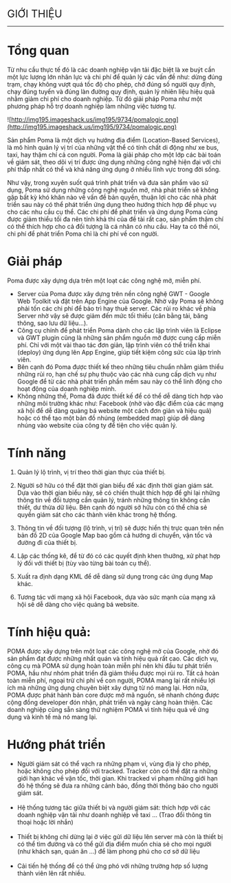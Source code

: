 <font size='5'>GIỚI THIỆU</font>

---



# Tổng quan #
Từ nhu cầu thực tế đó là các doanh nghiệp vận tải đặc biệt là xe buýt cần một lực lượng lớn nhân lực và chi phí để quản lý các vấn đề như: dừng đúng trạm, chạy không vượt quá tốc độ cho phép, chở đúng số người quy định, chạy đúng tuyến và đúng làn đường quy định, quản lý nhiên liệu hiệu quả nhằm giảm chi phí cho doanh nghiệp. Từ đó giải pháp Poma như một phương pháp hỗ trợ doanh nghiệp làm những việc tương tự.

![http://img195.imageshack.us/img195/9734/pomalogic.png](http://img195.imageshack.us/img195/9734/pomalogic.png)

Sản phẩm Poma là một dịch vụ hướng địa điểm (Location-Based Services), là mô hình quản lý vị trí của những vật thể có tính chất di động như xe bus, taxi, hay thậm chí cả con người. Poma là giải pháp cho một lớp các bài toán về giám sát, theo dõi vị trí được ứng dụng những công nghệ hiện đại với chi phí thấp nhất có thể và khả năng ứng dụng ở nhiều lĩnh vực trong đời sống.

Như vậy, trong xuyên suốt quá trình phát triển và đưa sản phẩm vào sử dụng, Poma sử dụng những công nghệ nguồn mở, nhà phát triển sẽ không gặp bất kỳ khó khăn nào về vấn đề bản quyền, thuận lợi cho các nhà phát triển sau này có thể phát triển ứng dụng theo hướng thích hợp để phục vụ cho các nhu cầu cụ thể. Các chi phí để phát triển và ứng dụng Poma cũng được giảm thiểu tối đa nên tính khả thi của đề tài rất cao, sản phẩm thậm chí có thể thích hợp cho cả đối tượng là cá nhân có nhu cầu. Hay ta có thể nói, chi phí để phát triển Poma chỉ là chi phí về con người.

# Giải pháp #
Poma được xây dựng dựa trên một loạt các công nghệ mở, miễn phí.

-  Server của Poma được xây dựng trên nền công nghệ GWT - Google Web Toolkit và đặt trên App Engine của Google. Nhờ vậy Poma sẽ không phải tốn các chi phí để bảo trì hay thuê server. Các rủi ro khác về phía Server nhờ vậy sẽ được giảm đến mức tối thiểu (cân bằng tải, băng thông, sao lưu dữ liệu...).
-  Công cụ chính để phát triển Poma dành cho các lập trình viên là Eclipse và GWT plugin cũng là những sản phẩm nguồn mở được cung cấp miễn phí. Chỉ với một vài thao tác đơn giản, lập trình viên có thể triển khai (deploy) ứng dụng lên App Engine, giúp tiết kiệm công sức của lập trình viên.
-  Bên cạnh đó Poma được thiết kế theo những tiêu chuẩn nhằm giảm thiểu những rủi ro, hạn chế sự phụ thuộc vào các nhà cung cấp dịch vụ như Google để từ các nhà phát triển phần mềm sau này có thể linh động cho hoạt động của doanh nghiệp mình.
-  Không những thế, Poma đã được thiết kế để có thể dễ dàng tích hợp vào những môi trường khác như: Facebook (nhờ vào đặc điểm của các mạng xã hội để dễ dàng quảng bá website một cách đơn giản và hiệu quả) hoặc có thể tạo một bản đồ nhúng (embedded map) giúp dễ dàng nhúng vào website của công ty để tiện cho việc quản lý.
# Tính năng #
1. Quản lý lộ trình, vị trí theo thời gian thực của thiết bị.

2. Người sở hữu có thể đặt thời gian biểu để xác định thời gian giám sát. Dựa vào thời gian biểu này, sẽ có chiến thuật thích hợp để ghi lại những thông tin về đối tượng cần quản lý, tránh những thông tin không cần thiết, dư thừa dữ liệu. Bên cạnh đó người sở hữu còn có thể chia sẻ quyền giám sát cho các thành viên khác trong hệ thống.

3. Thông tin về đối tượng (lộ trình, vị trí) sẽ được hiển thị trực quan trên nền bản đồ 2D của Google Map bao gồm cả hướng di chuyển, vận tốc và đường đi của thiết bị.

4. Lập các thống kê, để từ đó có các quyết định khen thưởng, xử phạt hợp lý đối với thiết bị (tùy vào từng bài toán cụ thể).

5. Xuất ra định dạng KML để dễ dàng sử dụng trong các ứng dụng Map khác.

6. Tương tác với mạng xã hội Facebook, dựa vào sức mạnh của mạng xã hội sẽ dễ dàng cho việc quảng bá website.

# Tính hiệu quả: #
POMA được xây dựng trên một loạt các công nghệ mở của Google, nhờ đó sản phẩm đạt được những nhất quán và tính hiệu quả rất cao. Các dịch vụ, công cụ mà POMA sử dụng hoàn toàn miễn phí nên khi đầu tư phát triển POMA, hầu như nhóm phát triển đã giảm thiểu được mọi rủi ro. Tất cả hoàn toàn miễn phí, ngoại trừ chi phí về con người, POMA mang lại rất nhiều lợi ích mà những ứng dụng chuyên biệt xây dựng từ nó mang lại. Hơn nữa, POMA được phát hành bản core được mở mã nguồn, sẽ nhanh chóng được cộng đồng developer đón nhận, phát triển và ngày càng hoàn thiện. Các doanh nghiệp cũng sẵn sàng thử nghiệm POMA vì tính hiệu quả về ứng dụng và kinh tế mà nó mang lại.
# Hướng phát triển #
-  Người giám sát có thể vạch ra những phạm vi, vùng địa lý cho phép, hoặc không cho phép đối với tracked. Tracker còn có thể đặt ra những giới hạn khác về vận tốc, thời gian. Khi tracked vi phạm những giới hạn đó hệ thống sẽ đưa ra những cảnh báo, đồng thời thông báo cho người giám sát. <br /><br />
-  Hệ thống tương tác giữa thiết bị và người giám sát: thích hợp với các doanh nghiệp vận tải như doanh nghiệp về taxi … (Trao đổi thông tin thoại hoặc lời nhắn) <br /><br />
-  Thiết bị không chỉ dừng lại ở việc gửi dữ liệu lên server mà còn là thiết bị có thể tìm đường và có thể gửi địa điểm muốn chia sẻ cho mọi người (như khách sạn, quán ăn …) để làm phong phú cho cơ sở dữ liệu<br /><br />
-  Cải tiến hệ thống để có thể ứng phó với những trường hợp số lượng thành viên lên rất nhiều. <br /><br />